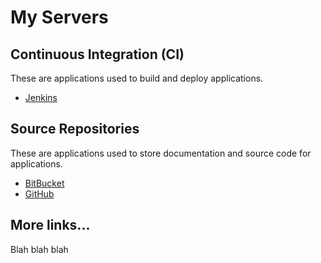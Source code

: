 # My Servers

## Continuous Integration (CI)

These are applications used to build and deploy applications.

* [Jenkins](http://192.168.0.45:8080)

## Source Repositories

These are applications used to store documentation and source code for applications.

* [BitBucket]()
* [GitHub](https:/github.com)

## More links...

Blah blah blah
    